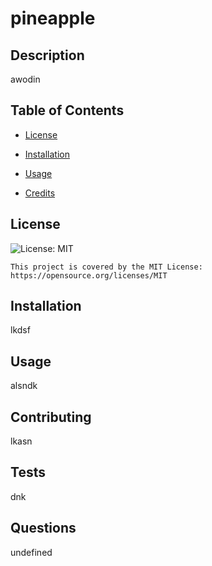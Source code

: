 # pineapple 

  
  ## Description 
 
  awodin 


  ## Table of Contents 

  - [License](#license)
  - [Installation](#installation) 

  - [Usage](#usage) 

  - [Credits](#credits) 

 
 


## License 

![License: MIT](https://img.shields.io/badge/License-MIT-yellow.svg) 

    This project is covered by the MIT License: https://opensource.org/licenses/MIT
     


## Installation 

lkdsf 


## Usage 

alsndk 


## Contributing 

lkasn 


## Tests 

dnk 


## Questions 

undefined

